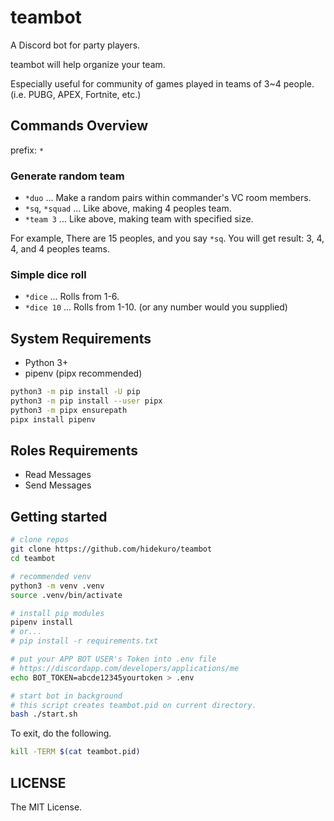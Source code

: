 # teambot

A Discord bot for party players.

teambot will help organize your team.

Especially useful for community of games played in teams of 3~4 people. (i.e. PUBG, APEX, Fortnite, etc.)

## Commands Overview

prefix: `*`

### Generate random team

- `*duo` ... Make a random pairs within commander's VC room members.
- `*sq`, `*squad` ... Like above, making 4 peoples team.
- `*team 3` ... Like above, making team with specified size.

For example, There are 15 peoples, and you say `*sq`.
You will get result: 3, 4, 4, and 4 peoples teams.

### Simple dice roll

- `*dice` ... Rolls from 1-6.
- `*dice 10` ... Rolls from 1-10. (or any number would you supplied)

## System Requirements

- Python 3+
- pipenv (pipx recommended)

```bash
python3 -m pip install -U pip
python3 -m pip install --user pipx
python3 -m pipx ensurepath
pipx install pipenv
```

## Roles Requirements

- Read Messages
- Send Messages

## Getting started

```bash
# clone repos
git clone https://github.com/hidekuro/teambot
cd teambot

# recommended venv
python3 -m venv .venv
source .venv/bin/activate

# install pip modules
pipenv install
# or...
# pip install -r requirements.txt

# put your APP BOT USER's Token into .env file
# https://discordapp.com/developers/applications/me
echo BOT_TOKEN=abcde12345yourtoken > .env

# start bot in background
# this script creates teambot.pid on current directory.
bash ./start.sh
```

To exit, do the following.

```bash
kill -TERM $(cat teambot.pid)
```

## LICENSE

The MIT License.
